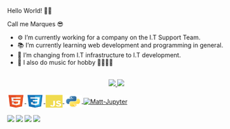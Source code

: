 Hello World! 🤘🏻

Call me Marques 😎
<br>

- ⚙ I’m currently working for a company on the I.T Support Team.
- 📚 I’m currently learning web development and programming in general.
- 👯 I’m changing from I.T infrastructure to I.T development.
- 🎵 I also do music for hobby 🎸🎷🥁🎹

<br>
<div align="center">
  <a href="https://github.com/Marques260">
  <img height="180em" src="https://github-readme-stats.vercel.app/api?username=Marques260&show_icons=true&theme=dark&include_all_commits=true&count_private=true"/>
  <img height="180em" src="https://github-readme-stats.vercel.app/api/top-langs/?username=Marques260&layout=compact&langs_count=7&theme=dark"/>
</div>
  
  <div style="display: inline_block"><br>
  <img align="center" alt="Matt-HTML" height="30" width="40" src="https://raw.githubusercontent.com/devicons/devicon/master/icons/html5/html5-original.svg">
  <img align="center" alt="Matt-CSS" height="30" width="40" src="https://raw.githubusercontent.com/devicons/devicon/master/icons/css3/css3-original.svg">
  <img align="center" alt="Matt-JS" height="30" width="40" src="https://raw.githubusercontent.com/devicons/devicon/master/icons/javascript/javascript-plain.svg">
  <img align="center" alt="Matt-Python" height="30" width="40" src="https://raw.githubusercontent.com/devicons/devicon/master/icons/python/python-original.svg">
  <img align="center" alt="Matt-Jupyter" height="30" width="40" src="https://cdn.jsdelivr.net/gh/devicons/devicon/icons/jupyter/jupyter-original-wordmark.svg">
 <!-- <img align="right" alt="Mateus-pic" height="150" style="border-radius:50px;" src=""> AVATAR Coming Soon!-->
</div>
  
 <br>
  
<div> 
  <a href = "mailto:mateus.marques260@hotmail.com"><img src="https://img.shields.io/badge/Microsoft_Outlook-0078D4?style=for-the-badge&logo=microsoft-outlook&logoColor=white" target="_blank"></a>
  <a href="https://github.com/Marques260" target="_blank"><img src="https://img.shields.io/badge/-LinkedIn-%230077B5?style=for-the-badge&logo=linkedin&logoColor=white" target="_blank"></a>
  <a href="https://www.instagram.com/marques_260/" target="_blank"><img src="https://img.shields.io/badge/-Instagram-%23E4405F?style=for-the-badge&logo=instagram&logoColor=white" target="_blank"></a>
  <a href="https://www.facebook.com/mateus.marquesdelima" target="_blank"><img src="https://img.shields.io/badge/Facebook-1877F2?style=for-the-badge&logo=facebook&logoColor=white" target="_blank"></a>
  
  
